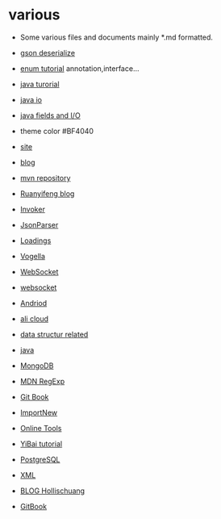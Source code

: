# various
- Some various files and documents mainly *.md formatted.

- [gson deserialize](http://www.javacreed.com/gson-deserialiser-example/)
- [enum tutorial](https://docs.oracle.com/javase/tutorial/java/javaOO/enum.html) annotation,interface...
- [java turorial](http://www.tutorialspoint.com/java)
- [java io](http://www.tutorialspoint.com/java/java_files_io.htm)
- [java fields and I/O](http://www.cnblogs.com/oubo/archive/2012/01/06/2394638.html)
- theme color #BF4040
- [site](http://how2j.cn/?73)
- [blog](http://www.ruanyifeng.com/blog/)
- [mvn repository](http://mvnrepository.com/)
- [Ruanyifeng blog](http://www.ruanyifeng.com/blog/)
- [Invoker](http://www.invokergame.com/)
- [JsonParser](https://gac.codeplex.com/SourceControl/latest#Common/Source/Parsing/Json/ParsingJson_Parser.parser.txt)
- [Loadings](https://www.artstation.com/search?q=dota2&sorting=likes)
- [Vogella](http://www.vogella.com/tutorials/)
- [WebSocket](http://www.open-open.com/lib/view/open1428648292500.html)
- [websocket](https://www.ibm.com/developerworks/cn/java/j-lo-WebSocket/)
- [Andriod](https://developer.android.google.cn)
- [ali cloud](https://group.cnblogs.com/topic/76829.html)
- [data structur related](http://datastructur.es/sp16/)
- [java](http://www.runoob.com/java)
- [MongoDB](https://yq.aliyun.com/articles/53867)
- [MDN RegExp](https://developer.mozilla.org/zh-CN/docs/Web/JavaScript/Reference/Global_Objects/RegExp)
- [Git Book](https://git-scm.com/book/zh/v2)
- [ImportNew](http://www.importnew.com)
- [Online Tools](http://www.importnew.com/19858.html)
- [YiBai tutorial](http://yiibai.com/)
- [PostgreSQL](http://www.ruanyifeng.com/blog/2013/12/getting_started_with_postgresql.html_)
- [XML](https://www.ibm.com/developerworks/cn/xml/newto/)
- [BLOG Hollischuang](http://www.hollischuang.com/)
- [GitBook](www.gitbook.com)
